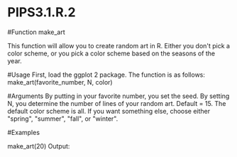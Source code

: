 # PIPS3.1.R.2

#Function make_art

This function will allow you to create random art in R. Either you don't pick a color scheme, or you pick a color scheme based on the seasons of the year.



#Usage
First, load the ggplot 2 package.
The function is as follows:
make_art(favorite_number, N, color)

#Arguments
By putting in your favorite number, you set the seed.
By setting N, you determine the number of lines of your random art. Default = 15.
The default color scheme is all. If you want something else, choose either "spring", "summer", "fall", or "winter".

#Examples

make_art(20)
Output:

